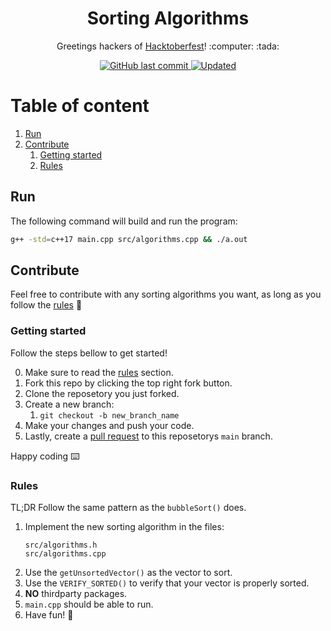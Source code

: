 <h1 align="center">Sorting Algorithms</h1>
<p align="center">Greetings hackers of <a href="https://hacktoberfest.digitalocean.com/">Hacktoberfest</a>! :computer: :tada:</p>
<div align="center">
    <a href="https://github.com/claesgill/sorting_algorithms/commits">
        <img alt="GitHub last commit" src="https://img.shields.io/github/last-commit/claesgill/sorting_algorithms?label=updated">
    </a>
    <a href="https://github.com/claesgill/sorting_algorithms/commits">
        <img alt="Updated" src="https://img.shields.io/github/contributors/claesgill/sorting_algorithms" />
    </a>
</div>

# Table of content
1. [Run](#run)
2. [Contribute](#contribute)
    1. [Getting started](#getting-started)
    2. [Rules](#rules)

## Run
The following command will build and run the program:

```sh
g++ -std=c++17 main.cpp src/algorithms.cpp && ./a.out
```

## Contribute
Feel free to contribute with any sorting algorithms you want, as long
as you follow the [rules](#rules) :raised_hands:

### Getting started
Follow the steps bellow to get started!

0. Make sure to read the [rules](#rules) section.
1. Fork this repo by clicking the top right fork button.
2. Clone the reposetory you just forked.
3. Create a new branch:
    1. `git checkout -b new_branch_name`
4. Make your changes and push your code.
5. Lastly, create a [pull request](https://github.com/claesgill/sorting_algorithms/pulls) to this reposetorys `main` branch.

Happy coding :keyboard:

### Rules
TL;DR Follow the same pattern as the `bubbleSort()` does.

1. Implement the new sorting algorithm in the files:
    ```
    src/algorithms.h
    src/algorithms.cpp
    ```
2. Use the `getUnsortedVector()` as the vector to sort.
3. Use the `VERIFY_SORTED()` to verify that your vector is properly sorted.
4. **NO** thirdparty packages.
5. `main.cpp` should be able to run.
6. Have fun! :tada: